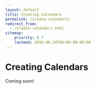 ```yaml
---
layout: default
title: Creating Calendars
permalink: /create-calendars/
redirect_from:
  - /create-calendars.html
sitemap:
    priority: 0.7
    lastmod: 2016-06-24T00:00:00-00:00
---
```


# <i class="fa fa-calendar"></i> Creating Calendars

Coming soon!